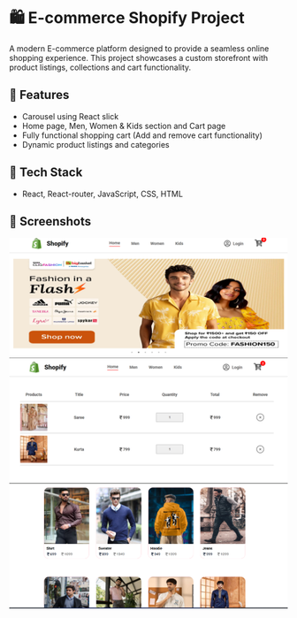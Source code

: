 # 🛍️ E-commerce Shopify Project

A modern E-commerce platform designed to provide a seamless online shopping experience. This project showcases a custom storefront with product listings, collections and cart functionality.

## 🚀 Features

-  Carousel using React slick
-  Home page, Men, Women & Kids section and Cart page
-  Fully functional shopping cart (Add and remove cart functionality)
-  Dynamic product listings and categories

## 🧰 Tech Stack

- React, React-router, JavaScript, CSS, HTML

## 📸 Screenshots

![image alt](https://github.com/sandeepmishra16/E-commerce-Shopify/blob/9c81e3a88c24740447b0cdbe160bd6e50f053101/home-page.png)
![image alt](https://github.com/sandeepmishra16/E-commerce-Shopify/blob/9c81e3a88c24740447b0cdbe160bd6e50f053101/cart-page.png)
![image alt](https://github.com/sandeepmishra16/E-commerce-Shopify/blob/9c81e3a88c24740447b0cdbe160bd6e50f053101/products-page.png)



